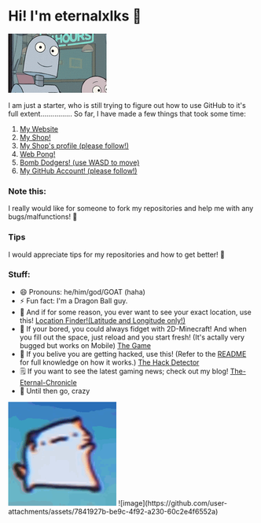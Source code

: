 
# Hi! I'm eternalxlks 👋
<img src="https://github.com/eternalxlks/eternalxlks/blob/main/robotwaving.gif?raw=true" alt="robotwaving.gif"/>

I am just a starter, who is still trying to figure out how to use GitHub to it's full extent................ 
So far, I have made a few things that took some time:
1. [My Website](https://eternalxlks.github.io)
2. [My Shop!](https://eternalxks.github.io/EternalShop/)
3. [My Shop's profile (please follow!)](https://github.com/The-EternalShop)
4. [Web Pong!](https://eternalxlks.github.io/WebPong/)
5. [Bomb Dodgers! (use WASD to move)](https://eternalxlks.github.io/BombDodgers/)
6. [My GitHub Account! (please follow!)](https://github.com/eternalxlks)
### Note this:
I really would like for someone to fork my repositories and help me with any bugs/malfunctions! 🙏 
### Tips
I would appreciate tips for my repositories and how to get better! 🥺
### Stuff:
- 😄 Pronouns: he/him/god/GOAT (haha)
- ⚡ Fun fact: I'm a Dragon Ball guy.
- 🧠 And if for some reason, you ever want to see your exact location, use this! [Location Finder!(Latitude and Longitude only!)](https://eternalxlks.github.io/FindYourLocation/)
- 🍿 If your bored, you could always fidget with 2D-Minecraft! And when you fill out the space, just reload and you start fresh! (It's actally very bugged but works on Mobile) [The Game](https://eternalxlks.github.io/2D-Minecraft/)
- 🐍 If you belive you are getting hacked, use this! (Refer to the [README](https://github.com/eternalxlks/HackDetector) for full knowledge on how it works.) [The Hack Detector](https://eternalxls.github.io/HackDetector/)
- 🗒️ If you want to see the latest gaming news; check out my blog! [The-Eternal-Chronicle](https://eternalxlks.github.io/The-eternal-Chronicle/)
- 🤯 Until then go, crazy
 <img src="https://github.com/eternalxlks/eternalxlks/blob/main/dancing-cat-dance.gif?raw=true" alt="dancing-cat-dance.gif"/>
![image](https://github.com/user-attachments/assets/7841927b-be9c-4f92-a230-60c2e4f6552a)

